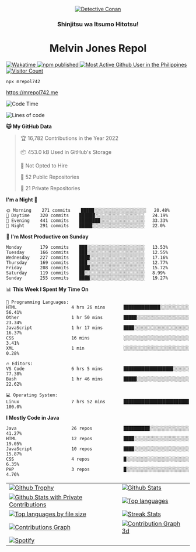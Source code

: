 <p align="center">

<a href="https://mrepol742.github.io">
  <img alt="Detective Conan" src="https://mrepol742-gif-randomizer.vercel.app/api" /> 
  </a> 
  <h3 align="center">Shinjitsu wa Itsumo Hitotsu!</h3>
  <h1 align="center">Melvin Jones Repol</h1>
  <a href="https://mrepol742.github.io">
   <img alt="Wakatime" src="https://github.com/mrepol742/mrepol742/actions/workflows/README.yml/badge.svg" /> 
  <img alt="npm published" src="https://github.com/mrepol742/mrepol742/actions/workflows/npmjs.yml/badge.svg"/>
    <img alt="Most Active Github User in the Philippines" src="https://enibdhv97zm33sz.m.pipedream.net" /> 
     <img alt="Visitor Count" src="https://visitor-badge.glitch.me/badge?page_id=mrepol742" /> 
  </a>
</p>

~~~ 
npx mrepol742
~~~
https://mrepol742.me

[comment]: <> (This is a automated generated Data from github action workflow)
[comment]: <> (START OF GENERATED DATA)

<!--START_SECTION:waka-->
![Code Time](http://img.shields.io/badge/Code%20Time-692%20hrs%2016%20mins-blue)

![Lines of code](https://img.shields.io/badge/From%20Hello%20World%20I%27ve%20Written-234%20Thousand%20lines%20of%20code-blue)

**🐱 My GitHub Data** 

> 🏆 16,782 Contributions in the Year 2022
 > 
> 📦 453.0 kB Used in GitHub's Storage 
 > 
> 🚫 Not Opted to Hire
 > 
> 📜 52 Public Repositories 
 > 
> 🔑 21 Private Repositories  
 > 
**I'm a Night 🦉** 

```text
🌞 Morning    271 commits    █████░░░░░░░░░░░░░░░░░░░░   20.48% 
🌆 Daytime    320 commits    ██████░░░░░░░░░░░░░░░░░░░   24.19% 
🌃 Evening    441 commits    ████████░░░░░░░░░░░░░░░░░   33.33% 
🌙 Night      291 commits    █████░░░░░░░░░░░░░░░░░░░░   22.0%

```
📅 **I'm Most Productive on Sunday** 

```text
Monday       179 commits    ███░░░░░░░░░░░░░░░░░░░░░░   13.53% 
Tuesday      166 commits    ███░░░░░░░░░░░░░░░░░░░░░░   12.55% 
Wednesday    227 commits    ████░░░░░░░░░░░░░░░░░░░░░   17.16% 
Thursday     169 commits    ███░░░░░░░░░░░░░░░░░░░░░░   12.77% 
Friday       208 commits    ████░░░░░░░░░░░░░░░░░░░░░   15.72% 
Saturday     119 commits    ██░░░░░░░░░░░░░░░░░░░░░░░   8.99% 
Sunday       255 commits    ████░░░░░░░░░░░░░░░░░░░░░   19.27%

```


📊 **This Week I Spent My Time On** 

```text
💬 Programming Languages: 
HTML                     4 hrs 26 mins       ██████████████░░░░░░░░░░░   56.41% 
Other                    1 hr 50 mins        █████░░░░░░░░░░░░░░░░░░░░   23.34% 
JavaScript               1 hr 17 mins        ████░░░░░░░░░░░░░░░░░░░░░   16.37% 
CSS                      16 mins             ░░░░░░░░░░░░░░░░░░░░░░░░░   3.41% 
XML                      1 min               ░░░░░░░░░░░░░░░░░░░░░░░░░   0.28%

🔥 Editors: 
VS Code                  6 hrs 5 mins        ███████████████████░░░░░░   77.38% 
Bash                     1 hr 46 mins        █████░░░░░░░░░░░░░░░░░░░░   22.62%

💻 Operating System: 
Linux                    7 hrs 52 mins       █████████████████████████   100.0%

```

**I Mostly Code in Java** 

```text
Java                     26 repos            ██████████░░░░░░░░░░░░░░░   41.27% 
HTML                     12 repos            ████░░░░░░░░░░░░░░░░░░░░░   19.05% 
JavaScript               10 repos            ████░░░░░░░░░░░░░░░░░░░░░   15.87% 
CSS                      4 repos             █░░░░░░░░░░░░░░░░░░░░░░░░   6.35% 
PHP                      3 repos             █░░░░░░░░░░░░░░░░░░░░░░░░   4.76%

```



<!--END_SECTION:waka-->

[comment]: <> (END OF GENERATED DATA)


|   |   |
|---|---|
| [![Github Trophy](https://github-profile-trophy.vercel.app/?username=mrepol742)](https://mrepol742.github.io?utm_source=github%20trophy) | [![Github Stats](https://github-readme-stats.vercel.app/api?username=mrepol742&show_icons=true&count_private=true&include_all_commits=true)](https://mrepol742.github.io?utm_source=github%20stats) |
| [![Github Stats with Private Contributions](https://mrepol742.github.io/github-stats/generated/overview.svg)](https://mrepol742.github.io?utm_source=github%20stats%20with%20private%20contributions) | [![Top languages](https://github-readme-stats.vercel.app/api/top-langs/?username=mrepol742&layout=compact&include_all_commits=true&&count_private=true&langs_count=20)](https://mrepol742.github.io?utm_source=top%20languages) |
| [![Top languages by file size](https://mrepol742.github.io/github-stats/generated/languages.svg)](https://mrepol742.github.io?utm_source=top%20languages%20by%20file%20size) | [![Streak Stats](https://mrepol742-streak-stats.herokuapp.com/?user=mrepol742)](https://mrepol742.github.io?utm_source=streak%20stats) |
| [![Contributions Graph](https://mrepol742-activity-graph.herokuapp.com/graph?username=mrepol742&theme=github&hide_border=true)](https://mrepol742.github.io?utm_source=contributions%20graph) | [![Contribution Graph 3d](https://github.com/mrepol742/mrepol742/blob/master/profile-3d-contrib/profile-south-season-animate.svg)](https://mrepol742.github.io?utm_source=contributions%20graph%203d) |
| [![Spotify](https://spotify-recently-played-readme.vercel.app/api?user=7xx9e7hwq1qyown0m4ut78pcz&count=10&unique=true)](https://mrepol742.github.io?utm_source=spotify) | |


 
